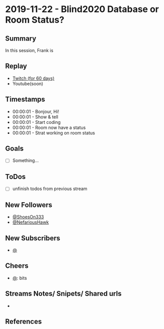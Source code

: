 
# 2019-11-22 - Blind2020 Database or Room Status?

Summary
-------

In this session, Frank is 

Replay
------

- [Twitch (for 60 days)](https://www.twitch.tv/videos/)
- Youtube(soon)


Timestamps
--------

- 00:00:01 - Bonjour, Hi!
- 00:00:01 - Show & tell
- 00:00:01 - Start coding
- 00:00:01 - Room now have a status
- 00:00:01 - Strat working on room status


Goals
-----

- [ ] Something...



ToDos
-----
- [ ] unfinish todos from previous stream


New Followers
-------------

- [@ShoesOn333](https://www.twitch.tv/ShoesOn333)
- [@NefariousHawk](https://www.twitch.tv/NefariousHawk)


New Subscribers
---------------

- [@](https://www.twitch.tv/)



Cheers
------

- [@](https://www.twitch.tv/):  bits



Streams Notes/ Snipets/ Shared urls
-----------------------------------

- 


References
----------

